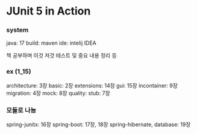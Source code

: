 # JUnit 5 in Action

### system
java: 17
build: maven
ide: intelij IDEA

책 공부하며 이것 저것 테스트 및 중요 내용 정리 등

### ex (1_15)
architecture: 3장
basic: 2장
extensions: 14장
gui: 15장
incontainer: 9장
migration: 4장
mock: 8장
quality:
stub: 7장

### 모듈로 나눔
spring-junitx: 16장
spring-boot: 17장, 18장
spring-hibernate, database: 19장
